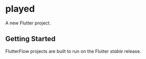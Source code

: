 # played

A new Flutter project.

## Getting Started

FlutterFlow projects are built to run on the Flutter _stable_ release.
